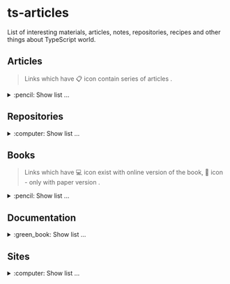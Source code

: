 # ts-articles
List of interesting materials, articles, notes, repositories, recipes and other things about TypeScript world.

## Articles
> Links which have :clipboard: icon contain series of articles .
<details>
  <summary>:pencil: Show list ... </summary>
  
  * [Simple TypeScript Tricks to Scale Your Applications Infinitely](https://habr.com/en/company/tinkoff/blog/521262/) **[RU]**.
  * [TypeScript. Power of Never](https://habr.com/en/post/471026/) **[RU]**.
  * [The TypeScript Evolution series](https://mariusschulz.com/blog/series/typescript-evolution) :clipboard: **[EN]**.
  * [Functional Programming in TypeScript: Higher-Order Gender Polymorphism](https://habr.com/ru/post/526024/) **[RU]**.
  * [Typescript — how to Deep merge](https://dev.to/svehla/typescript-how-to-deep-merge-170c) **[EN]** (+ **[[RU]](https://habr.com/en/post/526998/)**).
  * [Mixin Classes in TypeScript](https://mariusschulz.com/blog/mixin-classes-in-typescript) **[EN]**.
  * [Advanced Typescript](https://kevinkreuzer.medium.com/advanced-typescript-43331bb4a875) **[EN]**.
  * [Mastering mapped types in TypeScript](https://blog.logrocket.com/mastering-mapped-types-typescript/) **[EN]**.
  * [TypeScript Visualized: 15 Most Used Utility Types](https://javascript.plainenglish.io/15-utility-types-that-every-typescript-developer-should-know-6cf121d4047c) **[EN]**.  
</details>

## Repositories
<details>
  <summary>:computer: Show list ... </summary>
  
  * [utility-types](https://github.com/piotrwitek/utility-types) - Collection of utility types, complementing TypeScript built-in mapped types and aliases (think "lodash" for static types) **[>3.5k :star:]**.
  * [ts-toolbelt](https://github.com/millsp/ts-toolbelt) - Higher Type Safety for TypeScript. A collection of useful types **[>2.8k :star:]**.
  * [SimplyTyped](https://github.com/andnp/SimplyTyped) - Yet another typing library. This differs by aiming to be less experimental than others, driven by industry use cases. **[>425 :star:]**.
  * [type<challenge[]>](https://github.com/type-challenges/type-challenges) - Collection of TypeScript type challenges **[>7.8k :star:]**.
  * [ts-essentials>](https://github.com/krzkaczor/ts-essentials) - All essential TypeScript types in one place **[>2.0k :star:]**.
</details>

## Books
> Links which have :computer: icon exist with online version of the book, :book: icon - only with paper version .
<details>
  <summary>:pencil: Show list ... </summary>
  
  * [TypeScript Deep Dive](https://basarat.gitbook.io/typescript/) :computer:.
  * [Effective TypeScript](https://effectivetypescript.com/) 📖:.
</details>

## Documentation
<details>
  <summary>:green_book: Show list ... </summary>
  
  * [Official TypeScript Handbook](https://www.typescriptlang.org/docs/handbook/intro.html) **[EN]**.
</details>

## Sites
<details>
  <summary>:computer: Show list ... </summary>
  
  * [Big Frontend](https://bigfrontend.dev/typescript) - TypeScript type challenges to level up TypeScript skills.
</details>

